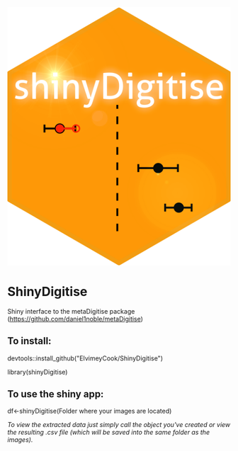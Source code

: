 ![alt text](https://github.com/EIvimeyCook/ShinyDigitise/blob/master/inst/logos/shiny.png)

# ShinyDigitise

Shiny interface to the metaDigitise package (https://github.com/daniel1noble/metaDigitise)

## To install:

devtools::install_github("EIvimeyCook/ShinyDigitise")

library(shinyDigitise)

## To use the shiny app:

df<-shinyDigitise(Folder where your images are located)

*To view the extracted data just simply call the object you've created or view the resulting .csv file (which will be saved into the same folder as the images).*
